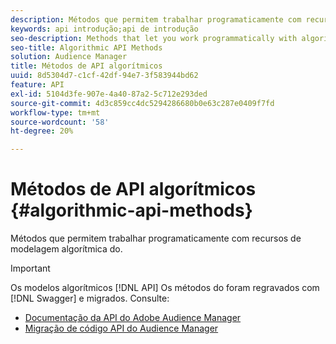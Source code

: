 ```yaml
---
description: Métodos que permitem trabalhar programaticamente com recursos de modelagem algorítmica do.
keywords: api introdução;api de introdução
seo-description: Methods that let you work programmatically with algorithmic modeling features.
seo-title: Algorithmic API Methods
solution: Audience Manager
title: Métodos de API algorítmicos
uuid: 8d5304d7-c1cf-42df-94e7-3f583944bd62
feature: API
exl-id: 5104d3fe-907e-4a40-87a2-5c712e293ded
source-git-commit: 4d3c859cc4dc5294286680b0e63c287e0409f7fd
workflow-type: tm+mt
source-wordcount: '58'
ht-degree: 20%

---
```


# Métodos de API algorítmicos {#algorithmic-api-methods}

Métodos que permitem trabalhar programaticamente com recursos de modelagem algorítmica do.

>[!IMPORTANT]
>
>Os modelos algorítmicos [!DNL API] Os métodos do foram regravados com [!DNL Swagger] e migrados. Consulte:
>
>* [Documentação da API do Adobe Audience Manager](https://bank.demdex.com/portal/swagger/index.html)
>* [Migração de código API do Audience Manager](../../api/api-swagger-migration.md)

